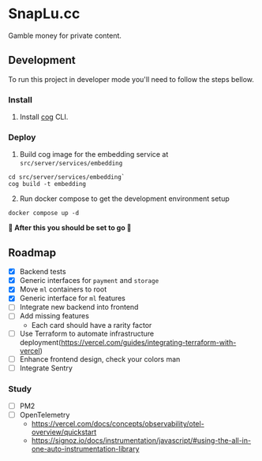 # SnapLu.cc

Gamble money for private content.

## Development

To run this project in developer mode you'll need to follow the steps bellow.

### Install

1. Install [cog](https://github.com/replicate/cog) CLI.

### Deploy

1. Build cog image for the embedding service at `src/server/services/embedding`

```console
cd src/server/services/embedding`
cog build -t embedding
```

2. Run docker compose to get the development environment setup

```console
docker compose up -d
```

**🚀 After this you should be set to go 🚀**

## Roadmap

- [x] Backend tests
- [x] Generic interfaces for `payment` and `storage`
- [x] Move `ml` containers to root
- [x] Generic interface for `ml` features
- [ ] Integrate new backend into frontend
- [ ] Add missing features
  - Each card should have a rarity factor
- [ ] Use Terraform to automate infrastructure deployment(https://vercel.com/guides/integrating-terraform-with-vercel)
- [ ] Enhance frontend design, check your colors man
- [ ] Integrate Sentry

### Study

- [ ] PM2
- [ ] OpenTelemetry
  - https://vercel.com/docs/concepts/observability/otel-overview/quickstart
  - https://signoz.io/docs/instrumentation/javascript/#using-the-all-in-one-auto-instrumentation-library

```

```
